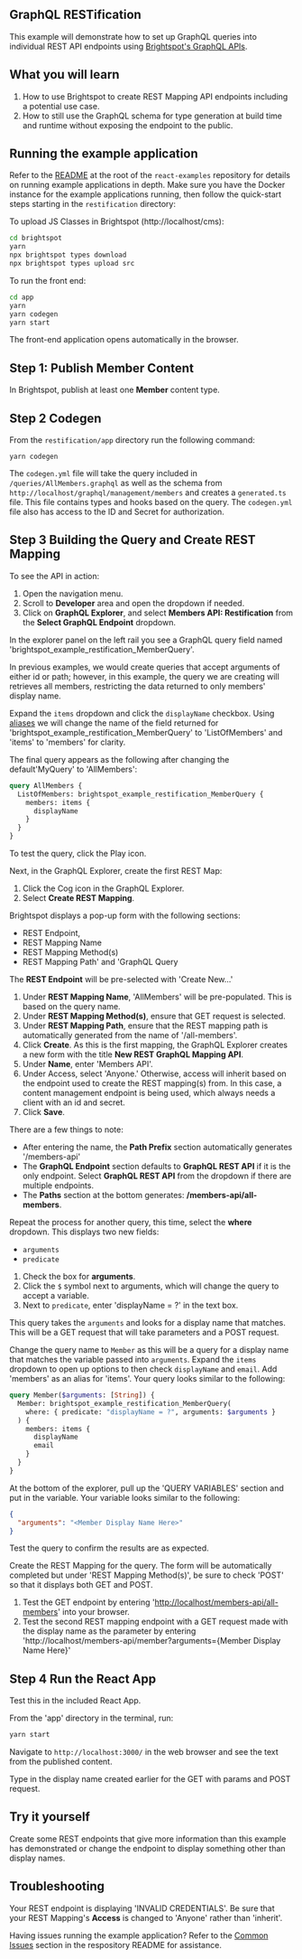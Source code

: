 ## GraphQL RESTification

This example will demonstrate how to set up GraphQL queries into individual REST API endpoints using [Brightspot's GraphQL APIs](https://www.brightspot.com/documentation/brightspot-cms-developer-guide/latest/graphql-api).

## What you will learn

1. How to use Brightspot to create REST Mapping API endpoints including a potential use case.
2. How to still use the GraphQL schema for type generation at build time and runtime without exposing the endpoint to the public.

## Running the example application

Refer to the [README](/README.md) at the root of the `react-examples` repository for details on running example applications in depth. Make sure you have the Docker instance for the example applications running, then follow the quick-start steps starting in the `restification` directory:

To upload JS Classes in Brightspot (http://localhost/cms):

```sh
cd brightspot
yarn
npx brightspot types download
npx brightspot types upload src

```

To run the front end:

```sh
cd app
yarn
yarn codegen
yarn start
```

The front-end application opens automatically in the browser.

## Step 1: Publish Member Content

In Brightspot, publish at least one **Member** content type.

## Step 2 Codegen

From the `restification/app` directory run the following command:

```
yarn codegen
```

The `codegen.yml` file will take the query included in `/queries/AllMembers.graphql` as well as the schema from `http://localhost/graphql/management/members` and creates a `generated.ts` file. This file contains types and hooks based on the query. The `codegen.yml` file also has access to the ID and Secret for authorization.

## Step 3 Building the Query and Create REST Mapping

To see the API in action:

1. Open the navigation menu.
2. Scroll to **Developer** area and open the dropdown if needed.
3. Click on **GraphQL Explorer**, and select **Members API: Restification** from the **Select GraphQL Endpoint** dropdown.

In the explorer panel on the left rail you see a GraphQL query field named 'brightspot_example_restification_MemberQuery'.

In previous examples, we would create queries that accept arguments of either id or path; however, in this example, the query we are creating will retrieves all members, restricting the data returned to only members' display name.

Expand the `items` dropdown and click the `displayName` checkbox. Using [aliases](https://graphql.org/learn/queries/#aliases) we will change the name of the field returned for 'brightspot_example_restification_MemberQuery' to 'ListOfMembers' and 'items' to 'members' for clarity.

The final query appears as the following after changing the default'MyQuery' to 'AllMembers':

```graphql
query AllMembers {
  ListOfMembers: brightspot_example_restification_MemberQuery {
    members: items {
      displayName
    }
  }
}
```

To test the query, click the Play icon.

Next, in the GraphQL Explorer, create the first REST Map:

1. Click the Cog icon in the GraphQL Explorer.
2. Select **Create REST Mapping**.

Brightspot displays a pop-up form with the following sections:

- REST Endpoint,
- REST Mapping Name
- REST Mapping Method(s)
- REST Mapping Path' and 'GraphQL Query

The **REST Endpoint** will be pre-selected with 'Create New...'

1. Under **REST Mapping Name**, 'AllMembers' will be pre-populated. This is based on the query name.
2. Under **REST Mapping Method(s)**, ensure that GET request is selected.
3. Under **REST Mapping Path**, ensure that the REST mapping path is automatically generated from the name of '/all-members'.
4. Click **Create**. As this is the first mapping, the GraphQL Explorer creates a new form with the title **New REST GraphQL Mapping API**.
5. Under **Name**, enter 'Members API'.
6. Under Access, select 'Anyone.' Otherwise, access will inherit based on the endpoint used to create the REST mapping(s) from. In this case, a content management endpoint is being used, which always needs a client with an id and secret.
7. Click **Save**.

There are a few things to note:

- After entering the name, the **Path Prefix** section automatically generates '/members-api'
- The **GraphQL Endpoint** section defaults to **GraphQL REST API** if it is the only endpoint. Select **GraphQL REST API** from the dropdown if there are multiple endpoints.
- The **Paths** section at the bottom generates: **/members-api/all-members**.

Repeat the process for another query, this time, select the **where** dropdown. This displays two new fields:

- `arguments`
- `predicate`

1. Check the box for **arguments**.
2. Click the `$` symbol next to arguments, which will change the query to accept a variable.
3. Next to `predicate`, enter 'displayName = ?' in the text box.

This query takes the `arguments` and looks for a display name that matches. This will be a GET request that will take parameters and a POST request.

Change the query name to `Member` as this will be a query for a display name that matches the variable passed into `arguments`. Expand the `items` dropdown to open up options to then check `displayName` and `email`. Add 'members' as an alias for 'items'. Your query looks similar to the following:

```graphql
query Member($arguments: [String]) {
  Member: brightspot_example_restification_MemberQuery(
    where: { predicate: "displayName = ?", arguments: $arguments }
  ) {
    members: items {
      displayName
      email
    }
  }
}
```

At the bottom of the explorer, pull up the 'QUERY VARIABLES' section and put in the variable. Your variable looks similar to the following:

```json
{
  "arguments": "<Member Display Name Here>"
}
```

Test the query to confirm the results are as expected.

Create the REST Mapping for the query. The form will be automatically completed but under 'REST Mapping Method(s)', be sure to check 'POST' so that it displays both GET and POST.

1. Test the GET endpoint by entering '[http://localhost/members-api/all-members](http://localhost/members-api/all-members)' into your browser.
2. Test the second REST mapping endpoint with a GET request made with the display name as the parameter by entering 'http://localhost/members-api/member?arguments={Member Display Name Here}'

## Step 4 Run the React App

Test this in the included React App.

From the 'app' directory in the terminal, run:

```sh
yarn start
```

Navigate to `http://localhost:3000/` in the web browser and see the text from the published content.

Type in the display name created earlier for the GET with params and POST request.

## Try it yourself

Create some REST endpoints that give more information than this example has demonstrated or change the endpoint to display something other than display names.

## Troubleshooting

Your REST endpoint is displaying 'INVALID CREDENTIALS'. Be sure that your REST Mapping's **Access** is changed to 'Anyone' rather than 'inherit'.

Having issues running the example application? Refer to the [Common Issues](/README.md) section in the respository README for assistance.
